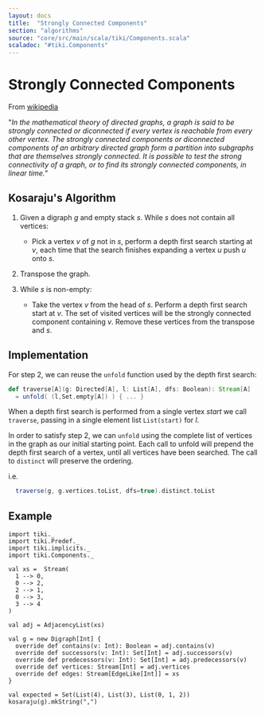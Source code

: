 ```yaml
---
layout: docs 
title:  "Strongly Connected Components"
section: "algorithms"
source: "core/src/main/scala/tiki/Components.scala"
scaladoc: "#tiki.Components"
---
```

# Strongly Connected Components

From [wikipedia](https://en.wikipedia.org/wiki/Strongly_connected_component)

"_In the mathematical theory of directed graphs, a graph is said to be strongly connected or diconnected if
 every vertex is reachable from every other vertex. The strongly connected components or diconnected
  components of an arbitrary directed graph form a partition into subgraphs that are 
  themselves strongly connected. It is possible to test the strong connectivity of a graph, 
  or to find its strongly connected components, in linear time._"

## Kosaraju's Algorithm


1. Given a digraph _g_ and empty stack _s_.  While _s_ does not contain all vertices:

    - Pick a vertex _v_ of _g_ not in _s_, perform a depth first search starting at _v_,
    each time that the search finishes expanding a vertex _u_ push _u_ onto _s_.
    
2. Transpose the graph.

3. While _s_ is non-empty:

    - Take the vertex _v_ from the head of _s_. Perform a depth first search start at _v_.
    The set of visited vertices will be the strongly connected component containing _v_.
    Remove these vertices from the transpose and _s_.
  

## Implementation

For step 2, we can reuse the `unfold` function used by the depth first search:

```scala
def traverse[A](g: Directed[A], l: List[A], dfs: Boolean): Stream[A]
  = unfold( (l,Set.empty[A]) ) { ... }
```

When a depth first search is performed from a single vertex _start_ we call `traverse`, passing
in a single element list `List(start)` for _l_. 

In order to satisfy step 2, we can `unfold` using the complete list of vertices in the graph
as our initial starting point. Each call to unfold will prepend the depth first search of a vertex,
until all vertices have been searched. The call to `distinct` will preserve the ordering.

i.e.
```scala
  traverse(g, g.vertices.toList, dfs=true).distinct.toList
 ```

## Example

```tut
import tiki._
import tiki.Predef._
import tiki.implicits._
import tiki.Components._

val xs =  Stream(
  1 --> 0,
  0 --> 2,
  2 --> 1,
  0 --> 3,
  3 --> 4
)

val adj = AdjacencyList(xs)

val g = new Digraph[Int] {
  override def contains(v: Int): Boolean = adj.contains(v)
  override def successors(v: Int): Set[Int] = adj.successors(v)
  override def predecessors(v: Int): Set[Int] = adj.predecessors(v)
  override def vertices: Stream[Int] = adj.vertices
  override def edges: Stream[EdgeLike[Int]] = xs
}

val expected = Set(List(4), List(3), List(0, 1, 2))
kosaraju(g).mkString(",")
```

